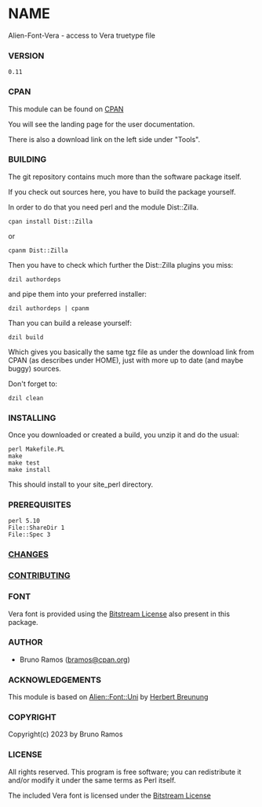 # NAME

Alien-Font-Vera - access to Vera truetype file

### VERSION

`0.11`

### CPAN

This module can be found on [CPAN](https://metacpan.org/pod/Alien::Font::Vera)

You will see the landing page for the user documentation.

There is also a download link on the left side under "Tools".

### BUILDING

The git repository contains much more than the software package itself.

If you check out sources here, you have to build the package yourself.

In order to do that you need perl and the module Dist::Zilla.

    cpan install Dist::Zilla

or 

    cpanm Dist::Zilla

Then you have to check which further the Dist::Zilla plugins you miss:

    dzil authordeps

and pipe them into your preferred installer:

    dzil authordeps | cpanm

Than you can build a release yourself:

    dzil build

Which gives you basically the same tgz file as under the download link
from CPAN (as describes under HOME), just with more up to date 
(and maybe buggy) sources.

Don't forget to:

    dzil clean

### INSTALLING

Once you downloaded or created a build, you unzip it and do the usual:

    perl Makefile.PL
    make
    make test
    make install

This should install to your site_perl directory.

### PREREQUISITES

    perl 5.10 
    File::ShareDir 1
    File::Spec 3        

### [CHANGES](https://github.com/brunoramoslu/Alien-Font-Vera/blob/main/Changes)

### [CONTRIBUTING](https://github.com/brunoramoslu/Alien-Font-Vera/blob/main/CONTRIBUTING)

### FONT

Vera font is provided using the [Bitstream License](share/License.txt) also present in this
package.

### AUTHOR

- Bruno Ramos (bramos@cpan.org)

### ACKNOWLEDGEMENTS

This module is based on
[Alien::Font::Uni](https://github.com/lichtkind/Alien-Font-Uni)
by [Herbert Breunung ](https://github.com/lichtkind)

### COPYRIGHT

Copyright(c) 2023 by Bruno Ramos

### LICENSE

All rights reserved.  This program is free software; you can
redistribute it and/or modify it under the same terms as Perl 
itself.

The included Vera font is licensed under the [Bitstream License](share/License.txt)
